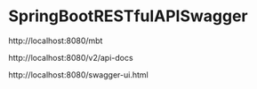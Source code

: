 # SpringBootRESTfulAPISwagger

http://localhost:8080/mbt

http://localhost:8080/v2/api-docs

http://localhost:8080/swagger-ui.html
